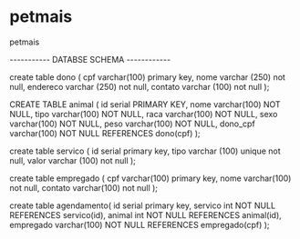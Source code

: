# petmais
petmais


----------- DATABSE SCHEMA ------------

create table dono (
    cpf varchar(100) primary key,
  nome varchar (250) not null,
  endereco varchar (250) not null,
  contato varchar (100) not null
);

CREATE TABLE animal (
  id serial PRIMARY KEY,
  nome varchar(100) NOT NULL,
  tipo varchar(100) NOT NULL,
  raca varchar(100) NOT NULL,
  sexo varchar(100) NOT NULL,
  peso varchar(100) NOT NULL,
  dono_cpf varchar(100) NOT NULL REFERENCES dono(cpf)
);


create table servico (
    id serial primary key,
  tipo varchar (100) unique not null,
  valor varchar (100) not null
);

create table empregado (
    cpf varchar(100) primary key,
  nome varchar(100) not null,
  contato varchar(100) not null
);

create table agendamento(
  id serial primary key,
  servico int NOT NULL REFERENCES servico(id),
  animal int NOT NULL REFERENCES animal(id),
  empregado varchar(100) NOT NULL REFERENCES empregado(cpf)
); 